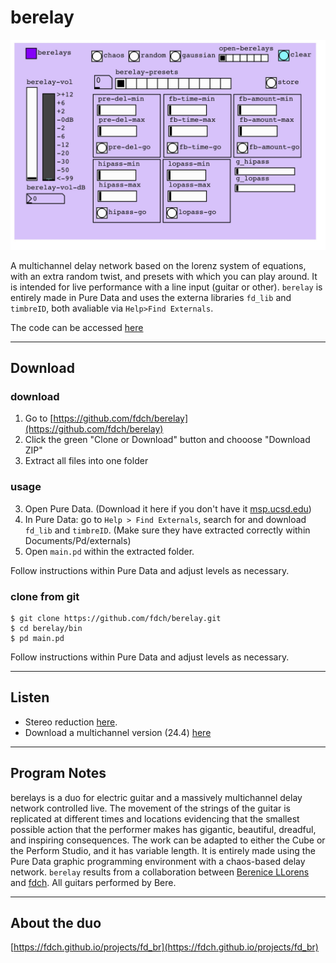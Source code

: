 # berelay

![berelay](https://raw.githubusercontent.com/fdch/berelay/master/berelay.jpg "berelay")

A multichannel delay network based on the lorenz system of equations, with an extra random twist, and presets with which you can play around. It is intended for live performance with a line input (guitar or other). `berelay` is entirely made in Pure Data and uses the externa libraries `fd_lib` and `timbreID`, both avaliable via `Help>Find Externals`.

The code can be accessed [here](https://github.com/fdch/berelay)

---

## Download

### download

1. Go to [https://github.com/fdch/berelay](https://github.com/fdch/berelay)
1. Click the green "Clone or Download" button and chooose "Download ZIP"
2. Extract all files into one folder

### usage
3. Open Pure Data. (Download it here if you don't have it [msp.ucsd.edu](http://msp.ucsd.edu/software.html))
4. In Pure Data: go to `Help > Find Externals`, search for and download `fd_lib` and `timbreID`. (Make sure they have extracted correctly within Documents/Pd/externals)
5. Open `main.pd` within the extracted folder.

Follow instructions within Pure Data and adjust levels as necessary.

### clone from git

```
$ git clone https://github.com/fdch/berelay.git
$ cd berelay/bin
$ pd main.pd
```

Follow instructions within Pure Data and adjust levels as necessary.

---

## Listen

- Stereo reduction [here](https://drive.google.com/file/d/15yYUjKUHFC_ux_8kwkNTxa5nmMhzHVnF/view?usp=sharing).
- Download a multichannel version (24.4) [here](https://drive.google.com/file/d/1YdH20TWvSHejmskI3XhdPftj9PgRhMzn/view?usp=sharing)

---

## Program Notes

berelays is a duo for electric guitar and a massively multichannel delay network controlled live. The movement of the strings of the guitar is replicated at different times and locations evidencing that the smallest possible action that the performer makes has gigantic, beautiful, dreadful, and inspiring consequences. The work can be adapted to either the Cube or the Perform Studio, and it has variable length. It is entirely made using the Pure Data graphic programming environment with a chaos-based delay network. `berelay` results from a collaboration between [Berenice LLorens](https://berenicellorens.bandcamp.com) and [fdch](https://fdch.github.io). All guitars performed by Bere.

---

## About the duo

[https://fdch.github.io/projects/fd_br](https://fdch.github.io/projects/fd_br)
